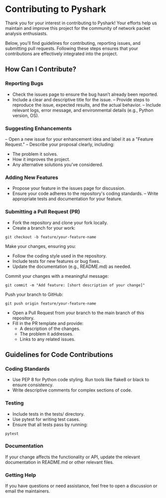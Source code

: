 # Contributing to Pyshark

Thank you for your interest in contributing to Pyshark! Your efforts help us maintain and improve this project for the community of network packet analysis enthusiasts.

Below, you'll find guidelines for contributing, reporting issues, and submitting pull requests. Following these steps ensures that your contributions are effectively integrated into the project.

## How Can I Contribute?

### Reporting Bugs

- Check the issues page to ensure the bug hasn’t already been reported.
- Include a clear and descriptive title for the issue.
– Provide steps to reproduce the issue, expected results, and the actual behavior.
– Include relevant logs, error message, and environmental details (e.g., Python version, OS).

### Suggesting Enhancements

– Open a new issue for your enhancement idea and label it as a "Feature Request."
– Describe your proposal clearly, including:
  - The problem it solves.
  - How it improves the project.
  - Any alternative solutions you've considered.

### Adding New Features

- Propose your feature in the issues page for discussion.
- Ensure your code adheres to the repository's coding standards.
– Write appropriate tests and documentation for your feature.

### Submitting a Pull Request (PR)

- Fork the repository and clone your fork locally.
- Create a branch for your work:

```
git checkout -b feature/your-feature-name
```

Make your changes, ensuring you:

- Follow the coding style used in the repository.
- Include tests for new features or bug fixes.
- Update the documentation (e.g., README.md) as needed.

Commit your changes with a meaningful message:

```
git commit -m "Add feature: [short description of your change]"
```

Push your branch to GitHub:

```
git push origin feature/your-feature-name
```

- Open a Pull Request from your branch to the main branch of this repository.
- Fill in the PR template and provide:
  - A description of the changes.
  - The problem it addresses.
  - Links to any related issues.

## Guidelines for Code Contributions

### Coding Standards

- Use PEP 8 for Python code styling. Run tools like flake8 or black to ensure consistency.
- Write descriptive comments for complex sections of code.

### Testing

- Include tests in the tests/ directory.
- Use pytest for writing test cases.
- Ensure that all tests pass by running:

```
pytest
```

### Documentation

If your change affects the functionality or API, update the relevant documentation in README.md or other relevant files.

### Getting Help

If you have questions or need assistance, feel free to open a discussion or email the maintainers.
